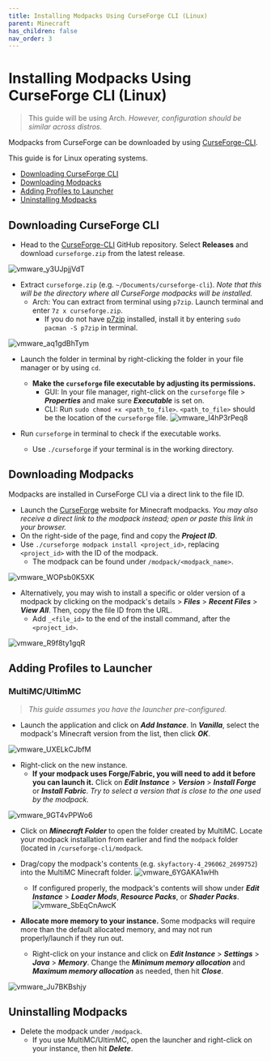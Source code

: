 ```yaml
---
title: Installing Modpacks Using CurseForge CLI (Linux)
parent: Minecraft
has_children: false
nav_order: 3
---
```


# Installing Modpacks Using CurseForge CLI (Linux)
> This guide will be using Arch. *However, configuration should be similar across distros.*

Modpacks from CurseForge can be downloaded by using [CurseForge-CLI](https://github.com/North-West-Wind/CurseForge-CLI).

This guide is for Linux operating systems.

- [Downloading CurseForge CLI](https://drop8k.github.io/docs/server/installation2.html#downloading-curseforge-cli)
- [Downloading Modpacks](https://drop8k.github.io/docs/server/installation2.html#downloading-modpacks)
- [Adding Profiles to Launcher](https://drop8k.github.io/docs/server/installation2.html#adding-profiles-to-launcher)
- [Uninstalling Modpacks](https://drop8k.github.io/docs/server/installation2.html#uninstalling-modpacks)

## Downloading CurseForge CLI
- Head to the [CurseForge-CLI](https://github.com/North-West-Wind/CurseForge-CLI) GitHub repository. Select **Releases** and download `curseforge.zip` from the latest release.

![vmware_y3UJpjjVdT](https://user-images.githubusercontent.com/92121005/181082072-5b2ada48-8f9e-4aae-85bb-421f756a3c3d.gif)

- Extract `curseforge.zip` (e.g. `~/Documents/curseforge-cli`). *Note that this will be the directory where all CurseForge modpacks will be installed.*
   - Arch: You can extract from terminal using `p7zip`. Launch terminal and enter `7z x curseforge.zip`.
      - If you do not have [p7zip](https://archlinux.org/packages/extra/x86_64/p7zip/) installed, install it by entering `sudo pacman -S p7zip` in terminal.

![vmware_aq1gdBhTym](https://user-images.githubusercontent.com/92121005/181083226-490dce8e-f0fd-4d94-a36b-4d6b92b67f4a.gif)

- Launch the folder in terminal by right-clicking the folder in your file manager or by using `cd`.
   - **Make the `curseforge` file executable by adjusting its permissions.**
      - GUI: In your file manager, right-click on the `curseforge` file > ***Properties*** and make sure ***Executable*** is set on.
      - CLI: Run `sudo chmod +x <path_to_file>`. `<path_to_file>` should be the location of the `curseforge` file.
        ![vmware_I4hP3rPeq8](https://user-images.githubusercontent.com/92121005/181083710-47c90a79-a7b7-4314-8646-6f9f75c6b2de.gif)

- Run `curseforge` in terminal to check if the executable works.
   - Use `./curseforge` if your terminal is in the working directory.

## Downloading Modpacks
Modpacks are installed in CurseForge CLI via a direct link to the file ID.

- Launch the [CurseForge](https://www.curseforge.com/minecraft/modpacks) website for Minecraft modpacks. *You may also receive a direct link to the modpack instead; open or paste this link in your browser.*
- On the right-side of the page, find and copy the ***Project ID***.
- Use `./curseforge modpack install <project_id>`, replacing `<project_id>` with the ID of the modpack.
   - The modpack can be found under `/modpack/<modpack_name>`.

![vmware_WOPsb0K5XK](https://user-images.githubusercontent.com/92121005/181084289-881fb4b1-557d-4002-ae66-16b005361a25.gif)

- Alternatively, you may wish to install a specific or older version of a modpack by clicking on the modpack's details > ***Files*** > ***Recent Files*** > ***View All***. Then, copy the file ID from the URL.
   - Add `_<file_id>` to the end of the install command, after the `<project_id>`.

![vmware_R9f8ty1gqR](https://user-images.githubusercontent.com/92121005/181086438-5df35d8d-a874-4fa1-8a0f-738ac9fd6360.gif)

## Adding Profiles to Launcher
### MultiMC/UltimMC
> *This guide assumes you have the launcher pre-configured.*

- Launch the application and click on ***Add Instance***. In ***Vanilla***, select the modpack's Minecraft version from the list, then click ***OK***.

![vmware_UXELkCJbfM](https://user-images.githubusercontent.com/92121005/181091282-d0754959-3162-451c-bbf1-ec8e857bf6cc.gif)

- Right-click on the new instance.
   - **If your modpack uses Forge/Fabric, you will need to add it before you can launch it.** Click on ***Edit Instance*** > ***Version*** > ***Install Forge*** or ***Install Fabric***. *Try to select a version that is close to the one used by the modpack.*

![vmware_9GT4vPPWo6](https://user-images.githubusercontent.com/92121005/181091811-0315a3e8-1f7a-4ae5-b24c-66349c6cfae5.gif)

- Click on ***Minecraft Folder*** to open the folder created by MultiMC. Locate your modpack installation from earlier and find the `modpack` folder (located in `/curseforge-cli/modpack`.
- Drag/copy the modpack's contents (e.g. `skyfactory-4_296062_2699752`) into the MultiMC Minecraft folder.
![vmware_6YGAKA1wHh](https://user-images.githubusercontent.com/92121005/181093056-af31ee92-3b25-44e5-b249-5634150543a7.gif)
   - If configured properly, the modpack's contents will show under ***Edit Instance*** > ***Loader Mods***, ***Resource Packs***, or ***Shader Packs***.
     ![vmware_SbEqCnAwcK](https://user-images.githubusercontent.com/92121005/181093927-31067b6f-f38b-4b70-ad55-17ce48293ae8.gif)

- **Allocate more memory to your instance.** Some modpacks will require more than the default allocated memory, and may not run properly/launch if they run out.
   - Right-click on your instance and click on  ***Edit Instance*** > ***Settings*** > ***Java*** > ***Memory***. Change the ***Minimum memory allocation*** and ***Maximum memory allocation*** as needed, then hit ***Close***.

![vmware_Ju7BKBshjy](https://user-images.githubusercontent.com/92121005/181094843-2bd52397-ef3e-4921-8c97-67e9bce1531c.gif)

## Uninstalling Modpacks
- Delete the modpack under `/modpack`.
   - If you use MultiMC/UltimMC, open the launcher and right-click on your instance, then hit ***Delete***.
